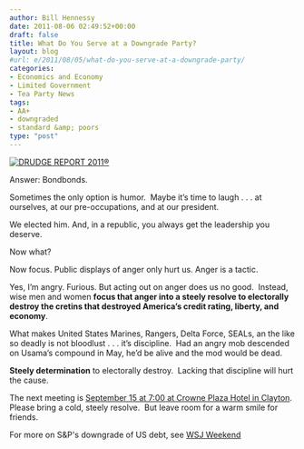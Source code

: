 ```yaml
---
author: Bill Hennessy
date: 2011-08-06 02:49:52+00:00
draft: false
title: What Do You Serve at a Downgrade Party?
layout: blog
#url: e/2011/08/05/what-do-you-serve-at-a-downgrade-party/
categories:
- Economics and Economy
- Limited Government
- Tea Party News
tags:
- AA+
- downgraded
- standard &amp; poors
type: "post"
---
```


[![DRUDGE REPORT 2011®](https://hennessysview.com/wp-content/uploads/2011/08/DRUDGE-REPORT-2011_thumb.png)
](https://www.drudgereport.com/)

Answer: Bondbonds.

Sometimes the only option is humor.  Maybe it’s time to laugh . . . at ourselves, at our pre-occupations, and at our president.

We elected him. And, in a republic, you always get the leadership you deserve.

Now what?

Now focus. Public displays of anger only hurt us. Anger is a tactic.

Yes, I’m angry. Furious. But acting out on anger does us no good.  Instead, wise men and women **focus that anger into a steely resolve to electorally destroy the cretins that destroyed America’s credit rating, liberty, and economy**.

What makes United States Marines, Rangers, Delta Force, SEALs, an the like so deadly is not bloodlust . . . it’s discipline.  Had an angry mob descended on Usama’s compound in May, he’d be alive and the mod would be dead.

**Steely determination** to electorally destroy.  Lacking that discipline will hurt the cause.

The next meeting is [September 15 at 7:00 at Crowne Plaza Hotel in Clayton](https://www.facebook.com/event.php?eid=200026046720114).  Please bring a cold, steely resolve.  But leave room for a warm smile for friends.

For more on S&P's downgrade of US debt, see [WSJ Weekend](https://online.wsj.com/article/SB10001424053111903366504576491421339802788.html?mod=WSJ_Home_largeHeadline)
